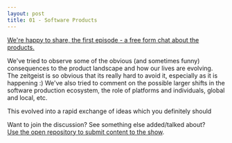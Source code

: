 ```yaml
---
layout: post
title: 01 - Software Products
---
```


[We're happy to share, the first episode - a free form chat about the products.](https://www.love4src.com/episodes/01SoftwareProducts.mp3)

We've tried to observe some of the obvious (and sometimes funny) consequences to the product landscape and how our
lives are evolving. The zeitgeist is so obvious that its really hard to avoid it, especially as it is happening :)
We've also tried to comment on the possible larger shifts in the software production ecosystem, the role of platforms 
and individuals, global and local, etc.   

This evolved into a rapid exchange of ideas which you definitely should 


Want to join the discussion? See something else added/talked about?<br/>
[Use the open repository to submit content to the show](https://github.com/Y-Experiment/love4src).